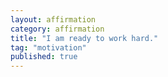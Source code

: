 ```yaml
---
layout: affirmation  
category: affirmation  
title: "I am ready to work hard."  
tag: "motivation"
published: true
---
```

